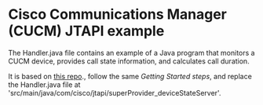 # Cisco Communications Manager (CUCM) JTAPI example

The Handler.java file contains an example of a Java program that monitors a CUCM device, provides call state information, and calculates call duration.

It is based on [this repo](https://github.com/CiscoDevNet/jtapi-samples)., follow the same _Getting Started steps_, and replace the Handler.java file at 'src/main/java/com/cisco/jtapi/superProvider_deviceStateServer'.
